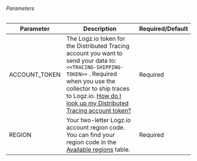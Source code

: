 ###### Parameters

| Parameter | Description | Required/Default|
|---|---|---|
| ACCOUNT_TOKEN | The Logz.io token for the Distributed Tracing account you want to send your data to: `<<TRACING-SHIPPING-TOKEN>>` . Required when you use the collector to ship traces to Logz.io.  [How do I look up my Distributed Tracing account token?](https://docs.logz.io/user-guide/accounts/finding-your-tracing-account-token)  | Required |
| REGION |  Your two-letter Logz.io account region code. You can find your region code in the [Available regions](https://docs.logz.io/docs/user-guide/admin/hosting-regions/account-region/#available-regions) table. | Required |